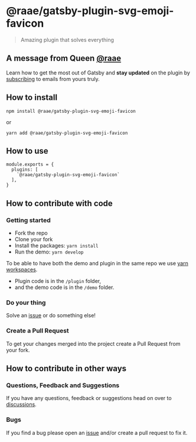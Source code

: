 # @raae/gatsby-plugin-svg-emoji-favicon

> Amazing plugin that solves everything

## A message from Queen [@raae](https://twitter.com/raae)

Learn how to get the most out of Gatsby and **stay updated** on the plugin by [subscribing](https://queen.raae.codes/emails/?utm_source=readme&utm_campaign=plugin-svg-emoji-favicon) to emails from yours truly.

## How to install

`npm install @raae/gatsby-plugin-svg-emoji-favicon`

or

`yarn add @raae/gatsby-plugin-svg-emoji-favicon`

## How to use

```
module.exports = {
  plugins: [
    `@raae/gatsby-plugin-svg-emoji-favicon`
  ],
}
```

## How to contribute with code

### Getting started

- Fork the repo
- Clone your fork
- Install the packages: `yarn install`
- Run the demo: `yarn develop`

To be able to have both the demo and plugin in the same repo we use [yarn workspaces](https://classic.yarnpkg.com/lang/en/docs/workspaces/).

- Plugin code is in the `/plugin` folder,
- and the demo code is in the `/demo` folder.

### Do your thing

Solve an [issue](https://github.com/queen-raae/gatsby-plugin-svg-emoji-favicon/issues) or do something else!

### Create a Pull Request

To get your changes merged into the project create a Pull Request from your fork.

## How to contribute in other ways

### Questions, Feedback and Suggestions

If you have any questions, feedback or suggestions head on over to [discussions](https://github.com/queen-raae/gatsby-plugin-svg-emoji-favicon/discussions).

### Bugs

If you find a bug please open an [issue](https://github.com/queen-raae/gatsby-plugin-svg-emoji-favicon/issues) and/or create a pull request to fix it.

